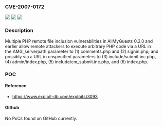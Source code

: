### [CVE-2007-0172](https://cve.mitre.org/cgi-bin/cvename.cgi?name=CVE-2007-0172)
![](https://img.shields.io/static/v1?label=Product&message=n%2Fa&color=blue)
![](https://img.shields.io/static/v1?label=Version&message=n%2Fa&color=blue)
![](https://img.shields.io/static/v1?label=Vulnerability&message=n%2Fa&color=brighgreen)

### Description

Multiple PHP remote file inclusion vulnerabilities in AllMyGuests 0.3.0 and earlier allow remote attackers to execute arbitrary PHP code via a URL in the AMG_serverpath parameter to (1) comments.php and (2) signin.php; and possibly via a URL in unspecified parameters to (3) include/submit.inc.php, (4) admin/index.php, (5) include/cm_submit.inc.php, and (6) index.php.

### POC

#### Reference
- https://www.exploit-db.com/exploits/3093

#### Github
No PoCs found on GitHub currently.


